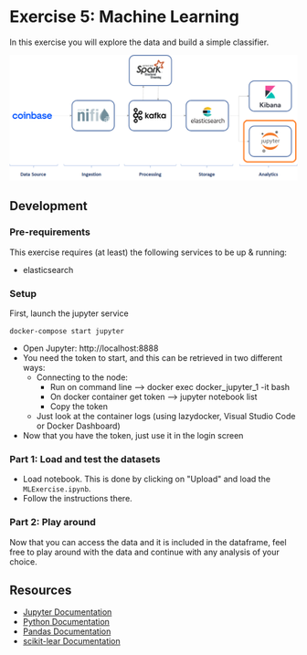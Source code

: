 # Exercise 5: Machine Learning

In this exercise you will explore the data and build a simple classifier.

![Exercise architecture](../img/architecture_exercise5.png)

## Development

### Pre-requirements

This exercise requires (at least) the following services to be up & running:

* elasticsearch

### Setup

First, launch the jupyter service

```
docker-compose start jupyter
```

* Open Jupyter: http://localhost:8888
* You need the token to start, and this can be retrieved in two different ways:  
  * Connecting to the node:
    * Run on command line --> docker exec docker_jupyter_1 -it bash
    * On docker container get token --> jupyter notebook list
    * Copy the token 
  * Just look at the container logs (using lazydocker, Visual Studio Code or Docker Dashboard)
* Now that you have the token, just use it in the login screen

### Part 1: Load and test the datasets

* Load notebook. This is done by clicking on "Upload" and load the `MLExercise.ipynb`.
* Follow the instructions there. 

### Part 2: Play around

Now that you can access the data and it is included in the dataframe, feel free to play around with the data and continue with any analysis of your choice.

## Resources

* [Jupyter Documentation](https://jupyter.org/documentation)
* [Python Documentation](https://docs.python.org/3/)
* [Pandas Documentation](https://pandas.pydata.org/docs/)
* [scikit-lear Documentation](https://scikit-learn.org/stable/user_guide.html)

